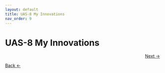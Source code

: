```yaml
---
layout: default
title: UAS-8 My Innovations
nav_order: 9
---
```


# UAS-8 My Innovations
 

<p align="right">
  <a href="9%20UAS-9%20My%20Knowledges.html">Next →</a>
</p>

<p align="left">
  <a href="7%20UAS-7%20My%20Opinions.html">Back ←</a>
</p>
